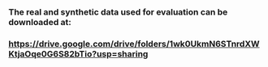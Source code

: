 ### The real and synthetic data used for evaluation can be downloaded at:
### https://drive.google.com/drive/folders/1wk0UkmN6STnrdXWKtjaOqe0G6S82bTio?usp=sharing
